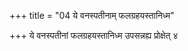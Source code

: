 +++
title = "04 ये वनस्पतीनाम् फलग्रहयस्तानिध्म"

+++
ये वनस्पतीनां फलग्रहयस्तानिध्म उपसन्नह्य प्रोक्षेत् ४
